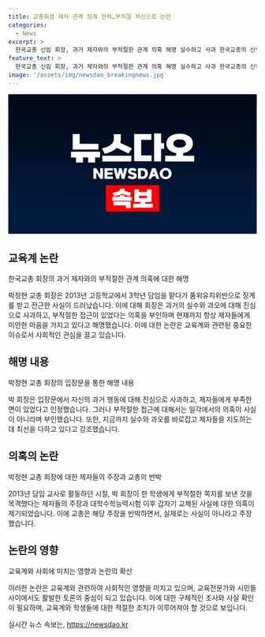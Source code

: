 ```yaml
---
title: 교총회장 제자 관계 징계 전력…부적절 처신으로 논란
categories:
  - News
excerpt: >
  한국교총 신임 회장, 과거 제자와의 부적절한 관계 의혹 해명 실수하고 사과 한국교총의 신임 회장인 박정현은 22일 입장문을 통해 2013년 과거 제자들에게 아픔을 준 데 대해 진심으로 사과했다. 또한, 고등학교 교사 시절 품위유지위반으로 징계를 받은 사실을 고백하고, 부적절한 접근 의혹을 부인했다. 박 회장은 일각에서 제기하는 의혹과 같은 부적절한 처신을 제자에게 한 일은 결코 없다고 주장했으며, 현재는 지나간 실수를 반성하며 최선을 다해 학생들을 가르치고 있다고 전했다.
feature_text: >
  한국교총 신임 회장, 과거 제자와의 부적절한 관계 의혹 해명 실수하고 사과 한국교총의 신임 회장인 박정현은 22일 입장문을 통해 2013년 과거 제자들에게 아픔을 준 데 대해 진심으로 사과했다. 또한, 고등학교 교사 시절 품위유지위반으로 징계를 받은 사실을 고백하고, 부적절한 접근 의혹을 부인했다. 박 회장은 일각에서 제기하는 의혹과 같은 부적절한 처신을 제자에게 한 일은 결코 없다고 주장했으며, 현재는 지나간 실수를 반성하며 최선을 다해 학생들을 가르치고 있다고 전했다.
image: '/assets/img/newsdao_breakingnews.jpg'
---
```


<p><img src="/assets/img/newsdao_breakingnews.jpg" alt="koreaapp 속보" /></p>

<h2 data-ke-size="size26">교육계 논란</h2>

<p data-ke-size="size16">한국교총 회장의 과거 제자와의 부적절한 관계 의혹에 대한 해명</p>

<p>박정현 교총 회장은 2013년 고등학교에서 3학년 담임을 맡다가 품위유지위반으로 징계를 받고 전근한 사실이 드러났습니다. 이에 대해 회장은 과거의 실수와 과오에 대해 진심으로 사과하고, 부적절한 접근이 있었다는 의혹을 부인하며 현재까지 항상 제자들에게 미안한 마음을 가지고 있다고 해명했습니다. 이에 대한 논란은 교육계와 관련된 중요한 이슈로서 사회적인 관심을 끌고 있습니다.</p>

<h2 data-ke-size="size26">해명 내용</h2>

<p data-ke-size="size16">박정현 교총 회장의 입장문을 통한 해명 내용</p>

<p>박 회장은 입장문에서 자신의 과거 행동에 대해 진심으로 사과하고, 제자들에게 부족한 면이 있었다고 인정했습니다. 그러나 부적절한 접근에 대해서는 일각에서의 의혹이 사실이 아니라며 부인했습니다. 또한, 지금까지 실수와 과오를 바로잡고 제자들을 지도하는 데 최선을 다하고 있다고 강조했습니다.</p>

<h2 data-ke-size="size26">의혹의 논란</h2>

<p data-ke-size="size16">박정현 교총 회장에 대한 제자들의 주장과 교총의 반박</p>

<p>2013년 담임 교사로 활동하던 시절, 박 회장이 한 학생에게 부적절한 쪽지를 보낸 것을 목격했다는 제자들의 주장과 대학수학능력시험 이후 갑자기 교체된 사실에 대한 의혹이 제기되었습니다. 이에 교총은 해당 주장을 반박하면서, 실제로는 사실이 아니라고 주장했습니다.</p>

<h2 data-ke-size="size26">논란의 영향</h2>

<p data-ke-size="size16">교육계와 사회에 미치는 영향과 논란의 확산</p>

<p>이러한 논란은 교육계와 관련하여 사회적인 영향을 미치고 있으며, 교육전문가와 시민들 사이에서도 활발한 토론의 중심이 되고 있습니다. 이에 대한 구체적인 조사와 사실 확인이 필요하며, 교육계와 학생들에 대한 적절한 조치가 이루어져야 할 것으로 보입니다.</p>
실시간 뉴스 속보는, <a href="https://newsdao.kr" rel="dofollow">https://newsdao.kr</a>


